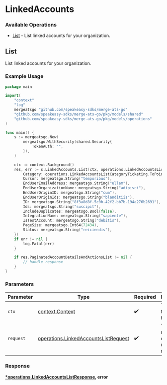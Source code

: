 # LinkedAccounts

### Available Operations

* [List](#list) - List linked accounts for your organization.

## List

List linked accounts for your organization.

### Example Usage

```go
package main

import(
	"context"
	"log"
	mergeatsgo "github.com/speakeasy-sdks/merge-ats-go"
	"github.com/speakeasy-sdks/merge-ats-go/pkg/models/shared"
	"github.com/speakeasy-sdks/merge-ats-go/pkg/models/operations"
)

func main() {
    s := mergeatsgo.New(
        mergeatsgo.WithSecurity(shared.Security{
            TokenAuth: "",
        }),
    )

    ctx := context.Background()
    res, err := s.LinkedAccounts.List(ctx, operations.LinkedAccountsListRequest{
        Category: operations.LinkedAccountsListCategoryTicketing.ToPointer(),
        Cursor: mergeatsgo.String("temporibus"),
        EndUserEmailAddress: mergeatsgo.String("ullam"),
        EndUserOrganizationName: mergeatsgo.String("adipisci"),
        EndUserOriginID: mergeatsgo.String("cum"),
        EndUserOriginIds: mergeatsgo.String("blanditiis"),
        ID: mergeatsgo.String("8f3a8d8f-5c0b-42f2-bb7b-194a276b2691"),
        Ids: mergeatsgo.String("suscipit"),
        IncludeDuplicates: mergeatsgo.Bool(false),
        IntegrationName: mergeatsgo.String("sapiente"),
        IsTestAccount: mergeatsgo.String("debitis"),
        PageSize: mergeatsgo.Int64(72434),
        Status: mergeatsgo.String("reiciendis"),
    })
    if err != nil {
        log.Fatal(err)
    }

    if res.PaginatedAccountDetailsAndActionsList != nil {
        // handle response
    }
}
```

### Parameters

| Parameter                                                                                    | Type                                                                                         | Required                                                                                     | Description                                                                                  |
| -------------------------------------------------------------------------------------------- | -------------------------------------------------------------------------------------------- | -------------------------------------------------------------------------------------------- | -------------------------------------------------------------------------------------------- |
| `ctx`                                                                                        | [context.Context](https://pkg.go.dev/context#Context)                                        | :heavy_check_mark:                                                                           | The context to use for the request.                                                          |
| `request`                                                                                    | [operations.LinkedAccountsListRequest](../../models/operations/linkedaccountslistrequest.md) | :heavy_check_mark:                                                                           | The request object to use for the request.                                                   |


### Response

**[*operations.LinkedAccountsListResponse](../../models/operations/linkedaccountslistresponse.md), error**

